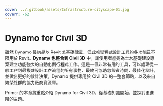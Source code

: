 ```yaml
---
cover: ../.gitbook/assets/Infrastructure-cityscape-01.jpg
coverY: -62
---
```


# Dynamo for Civil 3D 

雖然 Dynamo 最初是以 Revit 為基礎建置，但此視覺程式設計工具的多功能已不限用於 Revit。**Dynamo 也整合到 Civil 3D** 中，讓使用者能夠為土木基礎建設專案建立功能強大的自動化例行程式工作。這是一個非常有用的工具，可以處理從一般工作到最複雜設計工作流程的所有事物，最終可協助您節省時間、最佳化設計，並做出更好的設計決策。Dynamo 提供專用於 Civil 3D 的一整套節點，以及來自繁榮社群的協力廠商資源庫。

Primer 的本章將重點介紹 Dynamo for Civil 3D，從基礎知識開始，並探討更進階的主題。
